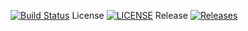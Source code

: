 
[![Build Status](https://travis-ci.org/NawKhinMyatNoePaing/sem.svg?branch=master)](https://travis-ci.org/NawKhinMyatNoePaing/sem)
License [![LICENSE](https://img.shields.io/github/license/NawKhinMyatNoePaing/sem.svg?style=flat-square)](https://github.com/NawKhinMyatNoePaing/sem/blob/master/LICENSE)
Release [![Releases](https://img.shields.io/github/release/NawKhinMyatNoePaing/sem/all.svg?style=flat-square)](https://github.com/NawKhinMyatNoePaing/sem/releases)